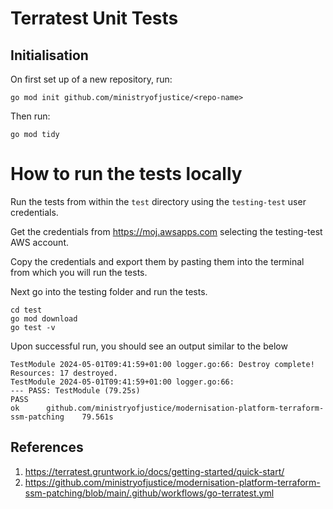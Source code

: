 # Terratest Unit Tests

## Initialisation

On first set up of a new repository, run:

```
go mod init github.com/ministryofjustice/<repo-name>
```

Then run:

```
go mod tidy
```

# How to run the tests locally

Run the tests from within the `test` directory using the `testing-test` user credentials.

Get the credentials from https://moj.awsapps.com selecting the testing-test AWS account.

Copy the credentials and export them by pasting them into the terminal from which you will run the tests.

Next go into the testing folder and run the tests.

```
cd test
go mod download
go test -v
```

Upon successful run, you should see an output similar to the below

```
TestModule 2024-05-01T09:41:59+01:00 logger.go:66: Destroy complete! Resources: 17 destroyed.
TestModule 2024-05-01T09:41:59+01:00 logger.go:66:
--- PASS: TestModule (79.25s)
PASS
ok  	github.com/ministryofjustice/modernisation-platform-terraform-ssm-patching	  79.561s
```
## References

1. https://terratest.gruntwork.io/docs/getting-started/quick-start/
2. https://github.com/ministryofjustice/modernisation-platform-terraform-ssm-patching/blob/main/.github/workflows/go-terratest.yml